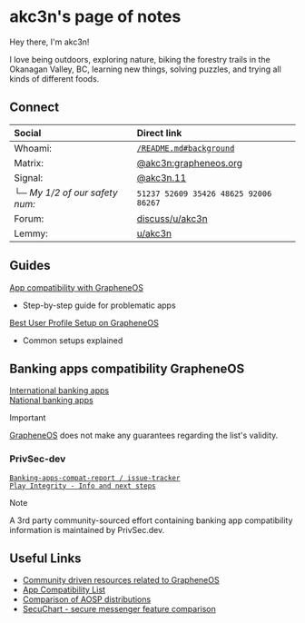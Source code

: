 # akc3n's page of notes

Hey there, I'm akc3n!   

I love being outdoors, exploring nature, biking the forestry trails in the Okanagan Valley, BC, learning new things, solving puzzles, and trying all kinds of different foods.

## Connect

| Social | Direct link |
| :----- | :---------- |
| Whoami: | [`/README.md#background`](https://github.com/akc3n/akc3n.page#background) |
| Matrix: | [@akc3n:grapheneos.org](https://matrix.to/#/@akc3n:grapheneos.org) |
| Signal: | [@akc3n.11](https://signal.me/#eu/akc3n.11) |
| └─ _My 1/2 of our safety num:_ | `51237 52609 35426 48625 92006 86267` |
| Forum: | [discuss/u/akc3n](https://discuss.grapheneos.org/u/akc3n) |
| Lemmy: | [u/akc3n](https://lemmy.ml/u/akc3n) |

## Guides

[App compatibility with GrapheneOS](https://discuss.grapheneos.org/d/8330-app-compatibility-with-grapheneos)
- Step-by-step guide for problematic apps

[Best User Profile Setup on GrapheneOS](https://seprand.github.io/articles/best-user-profile-setup)
- Common setups explained

## Banking apps compatibility GrapheneOS

[International banking apps](https://privsec.dev/posts/android/banking-applications-compatibility-with-grapheneos/#international-banking-apps)  
[National banking apps](https://privsec.dev/posts/android/banking-applications-compatibility-with-grapheneos/#national-banking-apps)

> [!IMPORTANT]
> [GrapheneOS](https://grapheneos.org/usage#:~:text=does%20not%20make%20any%20guarantees) does not make any guarantees regarding the list's validity.

### PrivSec-dev

[`Banking-apps-compat-report / issue-tracker`](https://github.com/PrivSec-dev/banking-apps-compat-report/issues)  
[`Play Integrity - Info and next steps`](https://github.com/PrivSec-dev/banking-apps-compat-report/issues/342)

> [!NOTE]
> A 3rd party community-sourced effort containing banking app compatibility information is maintained by PrivSec.dev.

## Useful Links

- [Community driven resources related to GrapheneOS](https://github.com/akc3n/akc3n.page/blob/main/content/links.md#community-driven)
- [App Compatibility List](https://other8026.github.io/community-docs/app-compatibility/app-compat-list/)
- [Comparison of AOSP distributions](https://eylenburg.github.io/android_comparison.htm)
- [SecuChart - secure messenger feature comparison](https://bkil.gitlab.io/secuchart/#)
